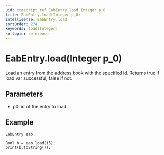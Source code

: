 ```yaml
---
uid: crmscript_ref_EabEntry_load_Integer_p_0
title: EabEntry.load(Integer p_0)
intellisense: EabEntry.load
sortOrder: 274
keywords: load(Integer)
so.topic: reference
---
```


# EabEntry.load(Integer p_0)

Load an entry from the address book with the specified id. Returns true if load var successful, false if not.

## Parameters

* p0: id of the entry to load.

## Example

    EabEntry eab;
    
    Bool b = eab.load(15);
    print(b.toString());

